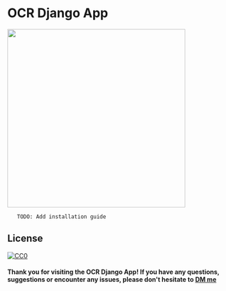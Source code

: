 # OCR Django App

<img src="previews/demo.gif" height="400"/>

<br/>

```
   TODO: Add installation guide
```

## License

[![CC0](http://mirrors.creativecommons.org/presskit/buttons/88x31/svg/cc-zero.svg)](https://creativecommons.org/publicdomain/zero/1.0/)


#### **Thank you for visiting the OCR Django App! If you have any questions, suggestions or encounter any issues, please don't hesitate to [DM me](https://twitter.com/randomdotfloat)**